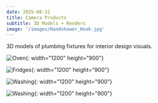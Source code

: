 ```yaml
---
date: 2025-08-31
title: Camera Products
subtitle: 3D Models + Renders
image: '/images/Handshower_Hook.jpg'
---
```


3D  models of plumbing fixtures for interior design visuals.

![Oven](/images/KitchenFaucet.jpg){: width="1200" height="900"}

![Fridges](/images/Matte_Black_Shower.jpg){: width="1200" height="900"}

![Washing](/images/Oxford32_BathroomSink.jpg){: width="1200" height="900"}

![Washing](/images/Tub_Fillers.jpg){: width="1200" height="900"}

